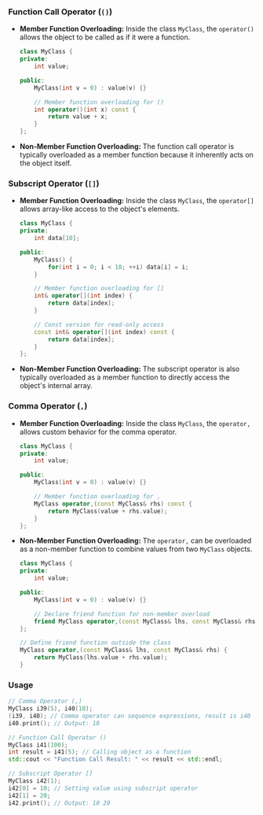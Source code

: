 ### Function Call Operator (`()`)

- **Member Function Overloading:**
  Inside the class `MyClass`, the `operator()` allows the object to be called as if it were a function.

  ```cpp
  class MyClass {
  private:
      int value;

  public:
      MyClass(int v = 0) : value(v) {}

      // Member function overloading for ()
      int operator()(int x) const {
          return value + x;
      }
  };
  ```

- **Non-Member Function Overloading:**
  The function call operator is typically overloaded as a member function because it inherently acts on the object itself.

### Subscript Operator (`[]`)

- **Member Function Overloading:**
  Inside the class `MyClass`, the `operator[]` allows array-like access to the object's elements.

  ```cpp
  class MyClass {
  private:
      int data[10];

  public:
      MyClass() {
          for(int i = 0; i < 10; ++i) data[i] = i;
      }

      // Member function overloading for []
      int& operator[](int index) {
          return data[index];
      }

      // Const version for read-only access
      const int& operator[](int index) const {
          return data[index];
      }
  };
  ```

- **Non-Member Function Overloading:**
  The subscript operator is also typically overloaded as a member function to directly access the object's internal array.

### Comma Operator (`,`)

- **Member Function Overloading:**
  Inside the class `MyClass`, the `operator,` allows custom behavior for the comma operator.

  ```cpp
  class MyClass {
  private:
      int value;

  public:
      MyClass(int v = 0) : value(v) {}

      // Member function overloading for ,
      MyClass operator,(const MyClass& rhs) const {
          return MyClass(value + rhs.value);
      }
  };
  ```

- **Non-Member Function Overloading:**
  The `operator,` can be overloaded as a non-member function to combine values from two `MyClass` objects.

  ```cpp
  class MyClass {
  private:
      int value;

  public:
      MyClass(int v = 0) : value(v) {}

      // Declare friend function for non-member overload
      friend MyClass operator,(const MyClass& lhs, const MyClass& rhs);
  };

  // Define friend function outside the class
  MyClass operator,(const MyClass& lhs, const MyClass& rhs) {
      return MyClass(lhs.value + rhs.value);
  }
  ```

### Usage

```cpp
// Comma Operator (,)
MyClass i39(5), i40(10);
(i39, i40); // Comma operator can sequence expressions, result is i40
i40.print(); // Output: 10

// Function Call Operator ()
MyClass i41(100);
int result = i41(5); // Calling object as a function
std::cout << "Function Call Result: " << result << std::endl;

// Subscript Operator []
MyClass i42(1);
i42[0] = 10; // Setting value using subscript operator
i42[1] = 20;
i42.print(); // Output: 10 20
```
